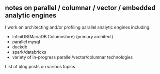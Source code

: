 ## notes on parallel / columnar / vector / embedded analytic engines

I work on architecting and/or profiling parallel analytic engines including:
* InfiniDB(MariaDB Columnstore) (primary architect) 
* parallel mysql                
* duckdb
* spark/databricks
* variety of in-progress parallel/vector/columnar technologies
   

List of blog posts on various topics
